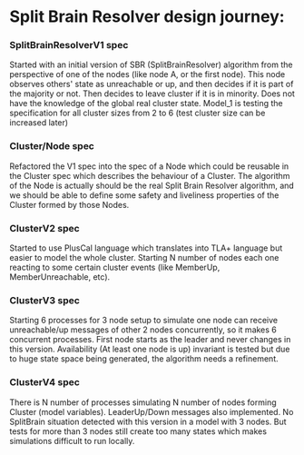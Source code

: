 Split Brain Resolver design journey:
====================================

### SplitBrainResolverV1 spec
Started with an initial version of SBR (SplitBrainResolver) algorithm
from the perspective of one of the nodes (like node A, or the first
node). This node observes others' state as unreachable or up, and then
decides if it is part of the majority or not. Then decides to leave
cluster if it is in minority. Does not have the knowledge of the global
real cluster state. Model_1 is testing the specification for all
cluster sizes from 2 to 6 (test cluster size can be increased later)

### Cluster/Node spec
Refactored the V1 spec into the spec of a Node which could be reusable
in the Cluster spec which describes the behaviour of a Cluster.
The algorithm of the Node is actually should be the real Split Brain
Resolver algorithm, and we should be able to define some safety and
liveliness properties of the Cluster formed by those Nodes.

### ClusterV2 spec
Started to use PlusCal language which translates into TLA+ language but
easier to model the whole cluster.
Starting N number of nodes each one reacting to some certain cluster
events (like MemberUp, MemberUnreachable, etc).

### ClusterV3 spec
Starting 6 processes for 3 node setup to simulate one node can receive
unreachable/up messages of other 2 nodes concurrently, so it makes 6
concurrent processes. First node starts as the leader and never changes
in this version. Availability (At least one node is up) invariant is
tested but due to huge state space being generated, the algorithm needs
a refinement.

### ClusterV4 spec
There is N number of processes simulating N number of nodes
forming Cluster (model variables). LeaderUp/Down messages also
implemented. No SplitBrain situation detected with this version in a
model with 3 nodes. But tests for more than 3 nodes still create too
many states which makes simulations difficult to run locally.
